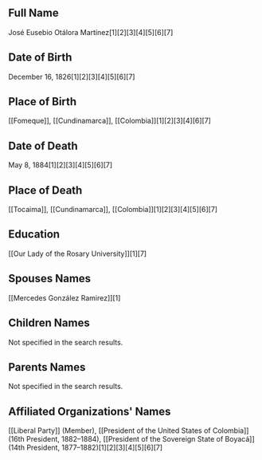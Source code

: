 ## Full Name
José Eusebio Otálora Martínez[1][2][3][4][5][6][7]

## Date of Birth
December 16, 1826[1][2][3][4][5][6][7]

## Place of Birth
[[Fomeque]], [[Cundinamarca]], [[Colombia]][1][2][3][4][6][7]

## Date of Death
May 8, 1884[1][2][3][4][5][6][7]

## Place of Death
[[Tocaima]], [[Cundinamarca]], [[Colombia]][1][2][3][4][5][6][7]

## Education
[[Our Lady of the Rosary University]][1][7]

## Spouses Names
[[Mercedes González Ramirez]][1]

## Children Names
Not specified in the search results.

## Parents Names
Not specified in the search results.

## Affiliated Organizations' Names
[[Liberal Party]] (Member),
[[President of the United States of Colombia]] (16th President, 1882–1884),
[[President of the Sovereign State of Boyacá]] (14th President, 1877–1882)[1][2][3][4][5][6][7]

